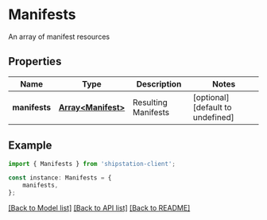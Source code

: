 # Manifests

An array of manifest resources

## Properties

Name | Type | Description | Notes
------------ | ------------- | ------------- | -------------
**manifests** | [**Array&lt;Manifest&gt;**](Manifest.md) | Resulting Manifests | [optional] [default to undefined]

## Example

```typescript
import { Manifests } from 'shipstation-client';

const instance: Manifests = {
    manifests,
};
```

[[Back to Model list]](../README.md#documentation-for-models) [[Back to API list]](../README.md#documentation-for-api-endpoints) [[Back to README]](../README.md)
